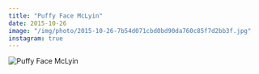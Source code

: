 ```yaml
---
title: "Puffy Face McLyin"
date: 2015-10-26
image: "/img/photo/2015-10-26-7b54d071cbd0bd90da760c85f7d2bb3f.jpg"
instagram: true
---
```


![Puffy Face McLyin](/img/photo/2015-10-26-7b54d071cbd0bd90da760c85f7d2bb3f.jpg)
